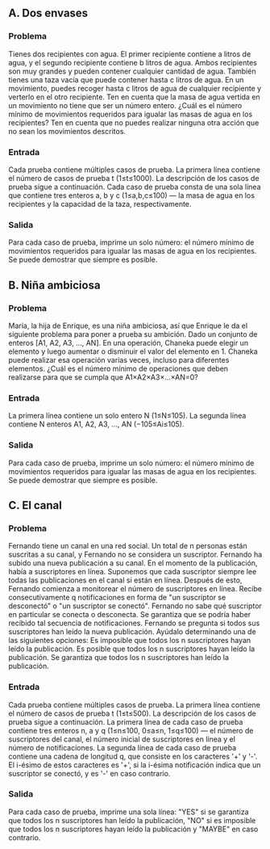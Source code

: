 ## A. Dos envases
### Problema
Tienes dos recipientes con agua. El primer recipiente contiene a litros de agua, y el segundo
recipiente contiene b litros de agua. Ambos recipientes son muy grandes y pueden contener
cualquier cantidad de agua.
También tienes una taza vacía que puede contener hasta c litros de agua.
En un movimiento, puedes recoger hasta c litros de agua de cualquier recipiente y verterlo
en el otro recipiente. Ten en cuenta que la masa de agua vertida en un movimiento no tiene
que ser un número entero.
¿Cuál es el número mínimo de movimientos requeridos para igualar las masas de agua en
los recipientes? Ten en cuenta que no puedes realizar ninguna otra acción que no sean los
movimientos descritos.
### Entrada
Cada prueba contiene múltiples casos de prueba. La primera línea contiene el número de
casos de prueba t (1≤t≤1000). La descripción de los casos de prueba sigue a continuación.
Cada caso de prueba consta de una sola línea que contiene tres enteros a, b y c
(1≤a,b,c≤100) — la masa de agua en los recipientes y la capacidad de la taza,
respectivamente.
### Salida
Para cada caso de prueba, imprime un solo número: el número mínimo de movimientos
requeridos para igualar las masas de agua en los recipientes. Se puede demostrar que
siempre es posible.

## B. Niña ambiciosa
### Problema
María, la hija de Enrique, es una niña ambiciosa, así que Enrique le da el siguiente
problema para poner a prueba su ambición.
Dado un conjunto de enteros [A1, A2, A3, ..., AN]. En una operación, Chaneka puede elegir
un elemento y luego aumentar o disminuir el valor del elemento en 1. Chaneka puede
realizar esa operación varias veces, incluso para diferentes elementos.
¿Cuál es el número mínimo de operaciones que deben realizarse para que se cumpla que
A1×A2×A3×...×AN=0?
### Entrada
La primera línea contiene un solo entero N (1≤N≤105).
La segunda línea contiene N enteros A1, A2, A3, ..., AN (−105≤Ai≤105).
### Salida
Para cada caso de prueba, imprime un solo número: el número mínimo de movimientos
requeridos para igualar las masas de agua en los recipientes. Se puede demostrar que
siempre es posible.

## C. El canal
### Problema
Fernando tiene un canal en una red social. Un total de n personas están suscritas a su
canal, y Fernando no se considera un suscriptor.
Fernando ha subido una nueva publicación a su canal. En el momento de la publicación,
había a suscriptores en línea. Suponemos que cada suscriptor siempre lee todas las
publicaciones en el canal si están en línea.
Después de esto, Fernando comienza a monitorear el número de suscriptores en línea.
Recibe consecutivamente q notificaciones en forma de "un suscriptor se desconectó" o "un
suscriptor se conectó". Fernando no sabe qué suscriptor en particular se conecta o
desconecta. Se garantiza que se podría haber recibido tal secuencia de notificaciones.
Fernando se pregunta si todos sus suscriptores han leído la nueva publicación. Ayúdalo
determinando una de las siguientes opciones:
Es imposible que todos los n suscriptores hayan leído la publicación.
Es posible que todos los n suscriptores hayan leído la publicación.
Se garantiza que todos los n suscriptores han leído la publicación.
### Entrada
Cada prueba contiene múltiples casos de prueba. La primera línea contiene el número de
casos de prueba t (1≤t≤500). La descripción de los casos de prueba sigue a continuación.
La primera línea de cada caso de prueba contiene tres enteros n, a y q (1≤n≤100, 0≤a≤n,
1≤q≤100) — el número de suscriptores del canal, el número inicial de suscriptores en línea
y el número de notificaciones.
La segunda línea de cada caso de prueba contiene una cadena de longitud q, que consiste
en los caracteres '+' y '-'. El i-ésimo de estos caracteres es '+', si la i-ésima notificación
indica que un suscriptor se conectó, y es '-' en caso contrario.
### Salida
Para cada caso de prueba, imprime una sola línea: "YES" si se garantiza que todos los n
suscriptores han leído la publicación, "NO" si es imposible que todos los n suscriptores
hayan leído la publicación y "MAYBE" en caso contrario.
